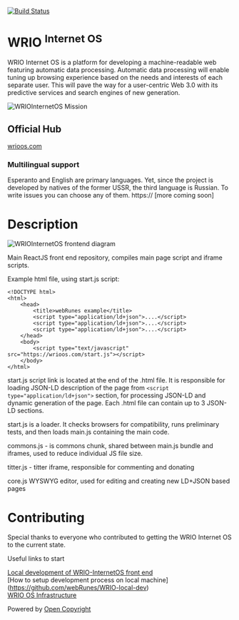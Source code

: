 [![Build Status](https://travis-ci.org/webRunes/WRIO-InternetOS.svg?branch=master)](https://travis-ci.org/webRunes/WRIO-InternetOS)

# WRIO <sup>Internet OS</sup>
WRIO Internet OS is a platform for developing a machine-readable web featuring automatic data processing. Automatic data processing will enable tuning up browsing experience based on the needs and interests of each separate user. This will pave the way for a user-centric Web 3.0 with its predictive services and search engines of new generation.

![WRIOInternetOS Mission](https://wrioos.com/img/mission.jpg)

## Official Hub
[wrioos.com](https://wrioos.com)

### Multilingual support
Esperanto and English are primary languages. Yet, since the project is developed by natives of the former USSR, the third language is Russian. To write issues you can choose any of them.
https://
[more coming soon]

# Description

![WRIOInternetOS frontend diagram](https://docs.google.com/drawings/d/1LsmOHmHESih1y6L1x9030c4yGsmS2WnG8aCkNPX6xLk/pub?w=595&h=469)

Main ReactJS front end repository, compiles main page script and iframe scripts.

Example html file, using start.js script:
```
<!DOCTYPE html>
<html>
    <head>
        <title>webRunes example</title>
        <script type="application/ld+json">....</script>
        <script type="application/ld+json">....</script>
        <script type="application/ld+json">....</script>
    </head>
    <body>
        <script type="text/javascript" src="https://wrioos.com/start.js"></script>
    </body>
</html>
```

start.js script link is located at the end of the .html file. It is responsible for loading JSON-LD description of the page from ```<script type="application/ld+json">``` section, 
for processing JSON-LD and dynamic generation of the page. Each .html file can contain up to 3 JSON-LD sections.

start.js is a loader. It checks browsers for compatibility, runs preliminary tests, and then loads main.js containing the main code.

commons.js - is commons chunk, shared between main.js bundle and iframes, used to reduce individual JS file size.

titter.js - titter iframe, responsible for commenting and donating

core.js WYSWYG editor, used for editing and creating new LD+JSON based pages

# Contributing
Special thanks to everyone who contributed to getting the WRIO Internet OS to the current state.

Useful links to start

[Local development of WRIO-InternetOS front end](https://github.com/webRunes/WRIO-InternetOS/wiki/Deploy-on-localhost)  
[How to setup development process on local machine] (https://github.com/webRunes/WRIO-local-dev)  
[WRIO OS Infrastructure](https://github.com/webRunes/WRIO-InternetOS/wiki/Infrastructure)  

Powered by [Open Copyright](https://opencopyright.wrioos.com)
